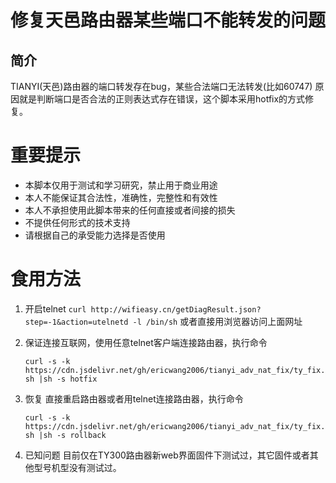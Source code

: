 # 修复天邑路由器某些端口不能转发的问题

## 简介

TIANYI(天邑)路由器的端口转发存在bug，某些合法端口无法转发(比如60747)
原因就是判断端口是否合法的正则表达式存在错误，这个脚本采用hotfix的方式修复。

# 重要提示

- 本脚本仅用于测试和学习研究，禁止用于商业用途
- 本人不能保证其合法性，准确性，完整性和有效性
- 本人不承担使用此脚本带来的任何直接或者间接的损失
- 不提供任何形式的技术支持
- 请根据自己的承受能力选择是否使用

# 食用方法

1. 开启telnet
	`curl http://wifieasy.cn/getDiagResult.json?step=-1&action=utelnetd -l /bin/sh`
	或者直接用浏览器访问上面网址

2. 保证连接互联网，使用任意telnet客户端连接路由器，执行命令

	`curl -s -k https://cdn.jsdelivr.net/gh/ericwang2006/tianyi_adv_nat_fix/ty_fix.sh |sh -s hotfix`
3. 恢复
	直接重启路由器或者用telnet连接路由器，执行命令
	
	`curl -s -k https://cdn.jsdelivr.net/gh/ericwang2006/tianyi_adv_nat_fix/ty_fix.sh |sh -s rollback`

4. 已知问题
	目前仅在TY300路由器新web界面固件下测试过，其它固件或者其他型号机型没有测试过。
